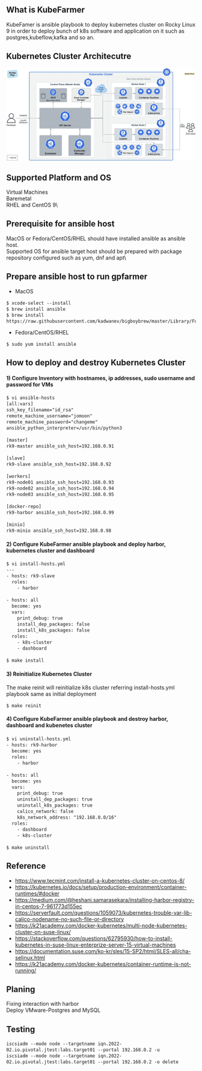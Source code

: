 ## What is KubeFarmer
KubeFamer is ansible playbook to deploy kubernetes cluster on Rocky Linux 9 in order to deploy bunch of k8s software and application on it such as postgres,kubeflow,kafka and so an.

## Kubernetes Cluster Architecutre
![alt text](https://github.com/rokmc756/kubefarmer/blob/main/roles/k8s-cluster/files/kubernetes_architecture.webp)

## Supported Platform and OS
Virtual Machines\
Baremetal\
RHEL and CentOS 9\

## Prerequisite for ansible host
MacOS or Fedora/CentOS/RHEL should have installed ansible as ansible host.\
Supported OS for ansible target host should be prepared with package repository configured such as yum, dnf and apt\

## Prepare ansible host to run gpfarmer
* MacOS
```
$ xcode-select --install
$ brew install ansible
$ brew install https://raw.githubusercontent.com/kadwanev/bigboybrew/master/Library/Formula/sshpass.rb
```

* Fedora/CentOS/RHEL
```
$ sudo yum install ansible
```

## How to deploy and destroy Kubernetes Cluster
#### 1) Configure Inventory with hostnames, ip addresses, sudo username and password for VMs
```
$ vi ansible-hosts
[all:vars]
ssh_key_filename="id_rsa"
remote_machine_username="jomoon"
remote_machine_password="changeme"
ansible_python_interpreter=/usr/bin/python3

[master]
rk9-master ansible_ssh_host=192.168.0.91

[slave]
rk9-slave ansible_ssh_host=192.168.0.92

[workers]
rk9-node01 ansible_ssh_host=192.168.0.93
rk9-node02 ansible_ssh_host=192.168.0.94
rk9-node03 ansible_ssh_host=192.168.0.95

[docker-repo]
rk9-harbor ansible_ssh_host=192.168.0.99

[minio]
rk9-minio ansible_ssh_host=192.168.0.98
```

#### 2) Configure KubeFarmer ansible playbook and deploy harbor, kubernetes cluster and dashboard
```
$ vi install-hosts.yml
---
- hosts: rk9-slave
  roles:
    - harbor

- hosts: all
  become: yes
  vars:
    print_debug: true
    install_dep_packages: false
    install_k8s_packages: false
  roles:
    - k8s-cluster
    - dashboard

$ make install
```

#### 3) Reinitialize Kubernetes Cluster
The make reinit will reinitialize k8s cluster referring install-hosts.yml playbook same as initial deployment
```
$ make reinit
```

#### 4) Configure KubeFarmer ansible playbook and destroy harbor, dashboard and kubenetes cluster
```
$ vi uninstall-hosts.yml
- hosts: rk9-harbor
  become: yes
  roles:
    - harbor

- hosts: all
  become: yes
  vars:
    print_debug: true
    uninstall_dep_packages: true
    uninstall_k8s_packages: true
    calico_network: false
    k8s_network_address: "192.168.0.0/16"
  roles:
    - dashboard
    - k8s-cluster

$ make uninstall
```

## Reference
* https://www.tecmint.com/install-a-kubernetes-cluster-on-centos-8/
* https://kubernetes.io/docs/setup/production-environment/container-runtimes/#docker
* https://medium.com/@heshani.samarasekara/installing-harbor-registry-in-centos-7-961773d155ec
* https://serverfault.com/questions/1059073/kubernetes-trouble-var-lib-calico-nodename-no-such-file-or-directory
* https://k21academy.com/docker-kubernetes/multi-node-kubernetes-cluster-on-suse-linux/
* https://stackoverflow.com/questions/62795930/how-to-install-kubernetes-in-suse-linux-enterprize-server-15-virtual-machines
* https://documentation.suse.com/ko-kr/sles/15-SP2/html/SLES-all/cha-selinux.html
* https://k21academy.com/docker-kubernetes/container-runtime-is-not-running/


## Planing
Fixing interaction with harbor\
Deploy VMware-Postgres and MySQL

## Testing
```
iscsiadm --mode node --targetname iqn.2022-02.io.pivotal.jtest:labs.target01 --portal 192.168.0.2 -u
iscsiadm --mode node --targetname iqn.2022-02.io.pivotal.jtest:labs.target01 --portal 192.168.0.2 -o delete
```
